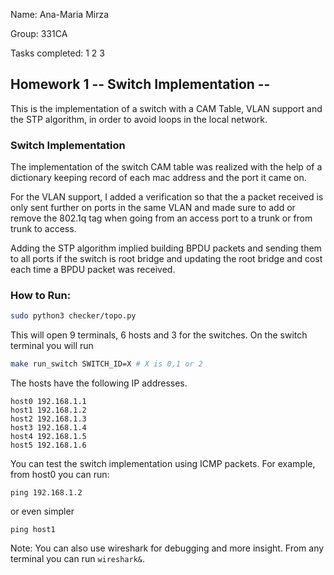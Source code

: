 Name: Ana-Maria Mirza

Group: 331CA

Tasks completed: 1 2 3


## Homework 1 -- Switch Implementation --
This is the implementation of a switch with a CAM Table, VLAN 
support and the STP algorithm, in order to avoid loops in the 
local network.

### Switch Implementation
The implementation of the switch CAM table was realized with 
the help of a dictionary keeping record of each mac address 
and the port it came on.

For the VLAN support, I added a verification so that the a
packet received is only sent further on ports in the same 
VLAN and made sure to add or remove the 802.1q tag when going
from an access port to a trunk or from trunk to access.

Adding the STP algorithm implied building BPDU packets and
sending them to all ports if the switch is root bridge and
updating the root bridge and cost each time a BPDU packet
was received.

### How to Run:

```bash
sudo python3 checker/topo.py
```

This will open 9 terminals, 6 hosts and 3 for the switches.
On the switch terminal you will run 

```bash
make run_switch SWITCH_ID=X # X is 0,1 or 2
```

The hosts have the following IP addresses.
```
host0 192.168.1.1
host1 192.168.1.2
host2 192.168.1.3
host3 192.168.1.4
host4 192.168.1.5
host5 192.168.1.6
```

You can test the switch implementation using ICMP packets. For example, from host0 you can run:

```
ping 192.168.1.2
```

or even simpler
```
ping host1
```


Note: You can also use wireshark for debugging and more insight. From any terminal you can run `wireshark&`.
